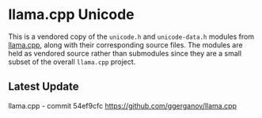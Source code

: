 # llama.cpp Unicode

This is a vendored copy of the `unicode.h` and `unicode-data.h` modules from [llama.cpp](https://github.com/ggerganov/llama.cpp), along with their corresponding source files. The modules are held as vendored source rather than submodules since they are a small subset of the overall `llama.cpp` project.

## Latest Update

llama.cpp - commit 54ef9cfc
https://github.com/ggerganov/llama.cpp